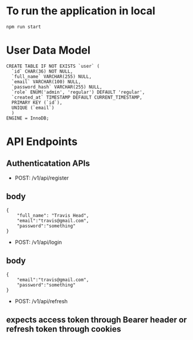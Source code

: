 # To run the application in local
```
npm run start
```
# User Data Model 

```
CREATE TABLE IF NOT EXISTS `user` (
  `id` CHAR(36) NOT NULL,
  `full_name` VARCHAR(255) NULL,
  `email` VARCHAR(100) NULL,
  `password_hash` VARCHAR(255) NULL,
  `role` ENUM('admin', 'regular') DEFAULT 'regular',
  `created_at` TIMESTAMP DEFAULT CURRENT_TIMESTAMP,
  PRIMARY KEY (`id`),
  UNIQUE (`email`)
  )
ENGINE = InnoDB;
```

# API Endpoints
## Authenticatation APIs

* POST: /v1/api/register
##
## body
```
{
    "full_name": "Travis Head",
    "email":"travis@gmail.com",
    "password":"something"
}

``` 
* POST: /v1/api/login
##
## body
```
{
    "email":"travis@gmail.com",
    "password":"something"
}

``` 
* POST: /v1/api/refresh
##
## expects access token through Bearer header or refresh token through cookies
